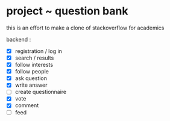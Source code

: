 # project ~ question bank
this is an effort to make a clone of stackoverflow for academics

backend :

- [X] registration / log in
- [X] search / results
- [X] follow interests
- [X] follow people
- [X] ask question
- [X] write answer
- [ ] create questionnaire
- [X] vote 
- [X] comment
- [ ] feed
